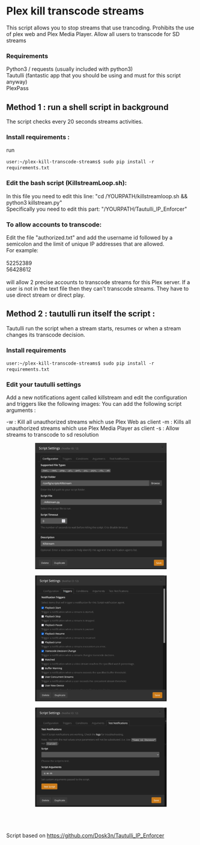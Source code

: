 # Plex kill transcode streams

This script allows you to stop streams that use trancoding.
Prohibits the use of plex web and Plex Media Player.
Allow all users to transcode for SD streams

### Requirements

Python3 / requests (usually included with python3)<br>
Tautulli (fantastic app that you should be using and must for this script anyway)<br>
PlexPass


## Method 1 : run a shell script in background

The script checks every 20 seconds streams activities.

### Install requirements :

run

   ```shell
   user:~/plex-kill-transcode-streams$ sudo pip install -r requirements.txt
   ```

### Edit the bash script (KillstreamLoop.sh):

In this file you need to edit this line: "cd /YOURPATH/killstreamloop.sh && python3 killstream.py" <br>
Specifically you need to edit this part: "/YOURPATH/Tautulli_IP_Enforcer" <br>

### To allow accounts to transcode:

Edit the file "authorized.txt" and add the username id followed by a semicolon and the limit of unique IP addresses that are allowed. <br>For example:<br><br>52252389<br>56428612<br><br>will allow 2 precise accounts to transcode streams for this Plex server. If a user is not in the text file then they can't transcode streams. They have to use direct stream or direct play.


## Method 2 : tautulli run itself the script  :

Tautulli run the script when a stream starts, resumes or when a stream changes its transcode decision.

### Install requirements

   ```shell
   user:~/plex-kill-transcode-streams$ sudo pip install -r requirements.txt
   ```

### Edit your tautulli settings

Add a new notifications agent called killstream and edit the configuration and triggers like the following images:
You can add the following script arguments :

-w : Kill all unauthorized streams which use Plex Web as client
-m : Kills all unauthorized streams which use Plex Media Player as client
-s : Allow streams to transcode to sd resolution


<p align="center">
  <img src="./img/settings.png" width="350" title="settings">
</p>

<p align="center">
  <img src="./img/triggers.png" width="350" title="triggers">
</p>
<p align="center">
  <img src="./img/arguments.png" width="350" title="arguments">
</p>

<br><br><br>
Script based on https://github.com/Dosk3n/Tautulli_IP_Enforcer
